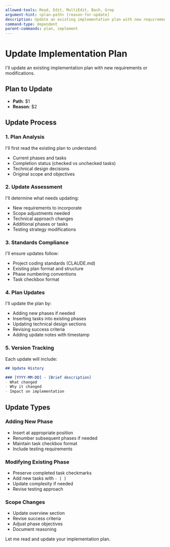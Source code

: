 ```yaml
---
allowed-tools: Read, Edit, MultiEdit, Bash, Grep
argument-hint: <plan-path> [reason-for-update]
description: Update an existing implementation plan with new requirements or adjustments
command-type: dependent
parent-commands: plan, implement
---
```


# Update Implementation Plan

I'll update an existing implementation plan with new requirements or modifications.

## Plan to Update
- **Path**: $1
- **Reason**: $2

## Update Process

### 1. Plan Analysis
I'll first read the existing plan to understand:
- Current phases and tasks
- Completion status (checked vs unchecked tasks)
- Technical design decisions
- Original scope and objectives

### 2. Update Assessment
I'll determine what needs updating:
- New requirements to incorporate
- Scope adjustments needed
- Technical approach changes
- Additional phases or tasks
- Testing strategy modifications

### 3. Standards Compliance
I'll ensure updates follow:
- Project coding standards (CLAUDE.md)
- Existing plan format and structure
- Phase numbering conventions
- Task checkbox format

### 4. Plan Updates
I'll update the plan by:
- Adding new phases if needed
- Inserting tasks into existing phases
- Updating technical design sections
- Revising success criteria
- Adding update notes with timestamp

### 5. Version Tracking
Each update will include:
```markdown
## Update History

### [YYYY-MM-DD] - [Brief description]
- What changed
- Why it changed
- Impact on implementation
```

## Update Types

### Adding New Phase
- Insert at appropriate position
- Renumber subsequent phases if needed
- Maintain task checkbox format
- Include testing requirements

### Modifying Existing Phase
- Preserve completed task checkmarks
- Add new tasks with `- [ ]`
- Update complexity if needed
- Revise testing approach

### Scope Changes
- Update overview section
- Revise success criteria
- Adjust phase objectives
- Document reasoning

Let me read and update your implementation plan.